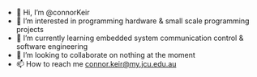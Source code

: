 - 👋 Hi, I’m @connorKeir
- 👀 I’m interested in programming hardware & small scale programming projects
- 🌱 I’m currently learning embedded system communication control & software engineering
- 💞️ I’m looking to collaborate on nothing at the moment
- 📫 How to reach me connor.keir@my.jcu.edu.au

<!---
connorKeir/connorKeir is a ✨ special ✨ repository because its `README.md` (this file) appears on your GitHub profile.
You can click the Preview link to take a look at your changes.
--->
